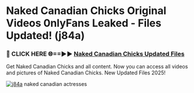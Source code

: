 # Naked Canadian Chicks Original Videos 0nlyFans Leaked - Files Updated! (j84a)

<h3>🔴 CLICK HERE 🌐==►► <a href="https://tinyurl.com/up5wt9bj" rel="nofollow">Naked Canadian Chicks Updated Files</a></h3>

Get Naked Canadian Chicks and all content. Now you can access all videos and pictures of Naked Canadian Chicks. New Updated Files 2025!

[![j84a](https://i.imgur.com/ABiUzMV.gif)](https://tinyurl.com/up5wt9bj)
naked canadian actresses